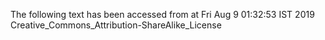 The following text has been accessed from at Fri Aug 9 01:32:53 IST 2019
Creative_Commons_Attribution-ShareAlike_License
